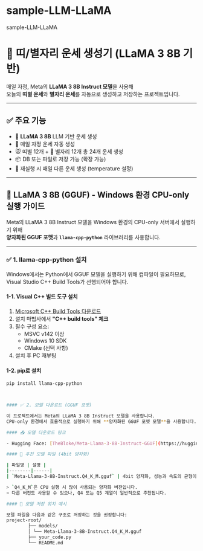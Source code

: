 # sample-LLM-LLaMA
sample-LLM-LLaMA

# 🐉 띠/별자리 운세 생성기 (LLaMA 3 8B 기반)

매일 자정, Meta의 **LLaMA 3 8B Instruct 모델**을 사용해  
오늘의 **띠별 운세**와 **별자리 운세**를 자동으로 생성하고 저장하는 프로젝트입니다.

---

## ✅ 주요 기능

- 🧠 **LLaMA 3 8B** LLM 기반 운세 생성
- 📆 매일 자정 운세 자동 생성
- 🐭 띠별 12개 + 🌌 별자리 12개 총 24개 운세 생성
- 📦 DB 또는 파일로 저장 가능 (확장 가능)
- 🔁 재실행 시 매일 다른 운세 생성 (temperature 설정)

---

## 🧠 LLaMA 3 8B (GGUF) - Windows 환경 CPU-only 실행 가이드

Meta의 LLaMA 3 8B Instruct 모델을 Windows 환경의 CPU-only 서버에서 실행하기 위해  
**양자화된 GGUF 포맷**과 **`llama-cpp-python`** 라이브러리를 사용합니다.

---

### ✅ 1. llama-cpp-python 설치

Windows에서는 Python에서 GGUF 모델을 실행하기 위해 컴파일이 필요하므로,
Visual Studio C++ Build Tools가 선행되어야 합니다.

#### 1-1. Visual C++ 빌드 도구 설치

1. [Microsoft C++ Build Tools 다운로드](https://visualstudio.microsoft.com/visual-cpp-build-tools/)
2. 설치 마법사에서 **"C++ build tools" 체크**
3. 필수 구성 요소:
   - MSVC v142 이상
   - Windows 10 SDK
   - CMake (선택 사항)
4. 설치 후 PC 재부팅

#### 1-2. pip로 설치

```bash
pip install llama-cpp-python



#### ✅ 2. 모델 다운로드 (GGUF 포맷)

이 프로젝트에서는 Meta의 LLaMA 3 8B Instruct 모델을 사용합니다.  
CPU-only 환경에서 효율적으로 실행하기 위해 **양자화된 GGUF 포맷 모델**을 사용합니다.

#### 📥 모델 다운로드 링크

- Hugging Face: [TheBloke/Meta-Llama-3-8B-Instruct-GGUF](https://huggingface.co/models?sort=trending&search=Meta-Llama-3-8B-Instruct)

#### 📌 추천 모델 파일 (4bit 양자화)

| 파일명 | 설명 |
|--------|------|
| `Meta-Llama-3-8B-Instruct.Q4_K_M.gguf` | 4bit 양자화, 성능과 속도의 균형이 가장 좋음 |

> `Q4_K_M`은 CPU 실행 시 많이 사용되는 양자화 버전입니다.  
> 다른 버전도 사용할 수 있으나, Q4 또는 Q5 계열이 일반적으로 추천됩니다.

#### 📁 모델 저장 위치 예시

모델 파일을 다음과 같은 구조로 저장하는 것을 권장합니다:
project-root/ 
        ├── models/ 
        │ └── Meta-Llama-3-8B-Instruct.Q4_K_M.gguf 
        ├── your_code.py 
        └── README.md